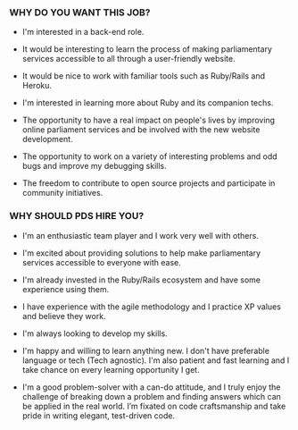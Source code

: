### WHY DO YOU WANT THIS JOB?

* I'm interested in a back-end role.

* It would be interesting to learn the process of making parliamentary services accessible to all through a user-friendly website.

* It would be nice to work with familiar tools such as Ruby/Rails and Heroku.

* I'm interested in learning more about Ruby and its companion techs.

* The opportunity to have a real impact on people's lives by improving online parliament services and be involved with the new website development.

* The opportunity to work on a variety of interesting problems and odd bugs and improve my debugging skills.

* The freedom to contribute to open source projects and participate in community initiatives.

### WHY SHOULD PDS HIRE YOU?
* I'm an enthusiastic team player and I work very well with others.

* I'm excited about providing solutions to help make parliamentary services accessible to everyone with ease.

* I'm already invested in the Ruby/Rails ecosystem and have some experience using them.

* I have experience with the agile methodology and I practice XP values and believe they work.

* I'm always looking to develop my skills.

* I'm happy and willing to learn anything new. I don't have preferable language or tech (Tech agnostic). I'm also patient and fast learning and I take chance on every learning opportunity I get.

* I'm a good problem-solver with a can-do attitude, and I truly enjoy the challenge of breaking down a problem and finding answers which can be applied in the real world. I’m fixated on code craftsmanship and take pride in writing elegant, test-driven code.
